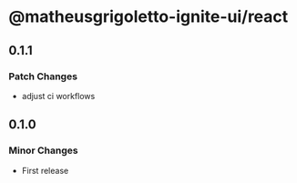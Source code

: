 # @matheusgrigoletto-ignite-ui/react

## 0.1.1

### Patch Changes

- adjust ci workflows

## 0.1.0

### Minor Changes

- First release
